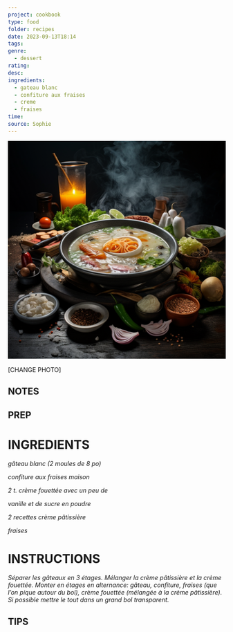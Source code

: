 ```yaml
---
project: cookbook
type: food
folder: recipes
date: 2023-09-13T18:14
tags: 
genre:
  - dessert
rating: 
desc: 
ingredients:
  - gateau blanc
  - confiture aux fraises
  - creme
  - fraises
time: 
source: Sophie
---
```


![IMAGE](_default.png)


[CHANGE PHOTO]


## NOTES




## PREP


# INGREDIENTS

_gâteau blanc (2 moules de 8 po)_

_confiture aux fraises maison_

_2 t. crème fouettée avec un peu de_

_vanille et de sucre en poudre_

_2 recettes crème pâtissière_

_fraises_



# INSTRUCTIONS

_Séparer les gâteaux en 3 étages. Mélanger_
_la crème pâtissière et la crème fouettée. Monter_
_en étages en alternance: gâteau, confiture,_
_fraises (que l’on pique autour du bol), crème_
_fouettée (mélangée à la crème pâtissière)._
_Si possible mettre le tout dans un grand bol_
_transparent._



## TIPS



